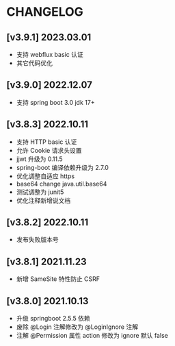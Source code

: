 ﻿# CHANGELOG

## [v3.9.1] 2023.03.01

- 支持 webflux basic 认证
- 其它代码优化

## [v3.9.0] 2022.12.07

- 支持 spring boot 3.0 jdk 17+

## [v3.8.3] 2022.10.11

- 支持 HTTP basic 认证
- 允许 Cookie 请求头设置
- jjwt 升级为 0.11.5
- spring-boot 编译依赖升级为 2.7.0
- 优化调整自适应 https
- base64 change java.util.base64
- 测试调整为 junit5
- 优化注释新增说文档

## [v3.8.2] 2022.10.11

- 发布失败版本号

## [v3.8.1] 2021.11.23

- 新增 SameSite 特性防止 CSRF


## [v3.8.0] 2021.10.13

- 升级 springboot 2.5.5 依赖
- 废除 @Login 注解修改为 @LoginIgnore 注解
- 注解 @Permission 属性 action 修改为 ignore 默认 false

